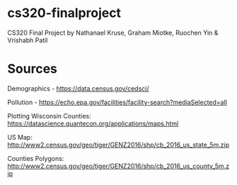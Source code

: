 # cs320-finalproject
CS320 Final Project by Nathanael Kruse, Graham Miotke, Ruochen Yin &amp; Vrishabh Patil


# Sources
Demographics - https://data.census.gov/cedsci/

Pollution - https://echo.epa.gov/facilities/facility-search?mediaSelected=all

Plotting Wisconsin Counties: https://datascience.quantecon.org/applications/maps.html

US Map: http://www2.census.gov/geo/tiger/GENZ2016/shp/cb_2016_us_state_5m.zip

Counties Polygons: http://www2.census.gov/geo/tiger/GENZ2016/shp/cb_2016_us_county_5m.zip
